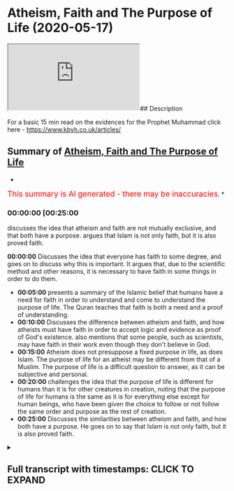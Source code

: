# Atheism, Faith and The Purpose of Life (2020-05-17)

<iframe loading='lazy' src='https://www.youtube.com/embed/t2LHQbQ4L9E'></iframe>## Description

For a basic 15 min read on the evidences for the Prophet Muhammad click here - <https://www.kbyh.co.uk/articles/>

## Summary of [Atheism, Faith and The Purpose of Life](https://www.youtube.com/watch?v=t2LHQbQ4L9E)

*

<span style="color:red; font-size:125%">This summary is AI generated - there may be inaccuracies</span>. [](/)*

### <a onclick="modifyYTiframeseektime('1500')">00:00:00 [00:25:00</a>

 discusses the idea that atheism and faith are not mutually exclusive, and that both have a purpose. argues that Islam is not only faith, but it is also proved faith.

**<a onclick="modifyYTiframeseektime('0')">00:00:00</a>** Discusses the idea that everyone has faith to some degree, and goes on to discuss why this is important. It argues that, due to the scientific method and other reasons, it is necessary to have faith in some things in order to do them.

* **<a onclick="modifyYTiframeseektime('300')">00:05:00</a>**  presents a summary of the Islamic belief that humans have a need for faith in order to understand and come to understand the purpose of life. The Quran teaches that faith is both a need and a proof of understanding.
* **<a onclick="modifyYTiframeseektime('600')">00:10:00</a>** Discusses the difference between atheism and faith, and how atheists must have faith in order to accept logic and evidence as proof of God's existence.  also mentions that some people, such as scientists, may have faith in their work even though they don't believe in God.
* **<a onclick="modifyYTiframeseektime('900')">00:15:00</a>** Atheism does not presuppose a fixed purpose in life, as does Islam. The purpose of life for an atheist may be different from that of a Muslim. The purpose of life is a difficult question to answer, as it can be subjective and personal.
* **<a onclick="modifyYTiframeseektime('1200')">00:20:00</a>** challenges the idea that the purpose of life is different for humans than it is for other creatures in creation, noting that the purpose of life for humans is the same as it is for everything else except for human beings, who have been given the choice to follow or not follow the same order and purpose as the rest of creation.
* **<a onclick="modifyYTiframeseektime('1500')">00:25:00</a>** Discusses the similarities between atheism and faith, and how both have a purpose. He goes on to say that Islam is not only faith, but it is also proved faith.

<details><summary><h2>Full transcript with timestamps: CLICK TO EXPAND</h2></summary>

<a onclick="modifyYTiframeseektime('0)')">0:00:00 cinimala can work him to live over a</a>
<a onclick="modifyYTiframeseektime('1)')">0:00:01 cattle it's good to be back here in</a>
<a onclick="modifyYTiframeseektime('4)')">0:00:04 Canada I was just here two weeks ago saw</a>
<a onclick="modifyYTiframeseektime('7)')">0:00:07 some familiar faces when I was coming in</a>
<a onclick="modifyYTiframeseektime('10)')">0:00:10 and I want to jump straight into the</a>
<a onclick="modifyYTiframeseektime('12)')">0:00:12 topic at hand because it's a very</a>
<a onclick="modifyYTiframeseektime('14)')">0:00:14 important topic and one which strikes at</a>
<a onclick="modifyYTiframeseektime('18)')">0:00:18 the heart of I would say new Orientalist</a>
<a onclick="modifyYTiframeseektime('21)')">0:00:21 discourse which in the West many people</a>
<a onclick="modifyYTiframeseektime('26)')">0:00:26 have been trying to promulgate and it's</a>
<a onclick="modifyYTiframeseektime('28)')">0:00:28 the idea here that first of all is a</a>
<a onclick="modifyYTiframeseektime('31)')">0:00:31 presupposition that Muslims all</a>
<a onclick="modifyYTiframeseektime('35)')">0:00:35 religious people in general have faith</a>
<a onclick="modifyYTiframeseektime('36)')">0:00:36 which is true we do have faith the Quran</a>
<a onclick="modifyYTiframeseektime('40)')">0:00:40 says and Latina women were able invite</a>
<a onclick="modifyYTiframeseektime('42)')">0:00:42 the ones who believe in the unseen so we</a>
<a onclick="modifyYTiframeseektime('44)')">0:00:44 do have faith in the unseen for example</a>
<a onclick="modifyYTiframeseektime('48)')">0:00:48 but something which is not emphasized</a>
<a onclick="modifyYTiframeseektime('52)')">0:00:52 enough in my opinion but which is very</a>
<a onclick="modifyYTiframeseektime('53)')">0:00:53 much known in philosophical traditions</a>
<a onclick="modifyYTiframeseektime('56)')">0:00:56 is that everyone has faith absolutely</a>
<a onclick="modifyYTiframeseektime('59)')">0:00:59 everyone has faith I mean you just need</a>
<a onclick="modifyYTiframeseektime('61)')">0:01:01 to pick up a basic book on philosophy</a>
<a onclick="modifyYTiframeseektime('63)')">0:01:03 like the problems of philosophy by</a>
<a onclick="modifyYTiframeseektime('67)')">0:01:07 Bertrand Russell who was an atheist and</a>
<a onclick="modifyYTiframeseektime('69)')">0:01:09 one of the biggest you know people who</a>
<a onclick="modifyYTiframeseektime('73)')">0:01:13 criticize religious movements to realize</a>
<a onclick="modifyYTiframeseektime('76)')">0:01:16 this point that faith is something which</a>
<a onclick="modifyYTiframeseektime('78)')">0:01:18 can either be true or false it doesn't</a>
<a onclick="modifyYTiframeseektime('80)')">0:01:20 mean that just because you have faith</a>
<a onclick="modifyYTiframeseektime('82)')">0:01:22 that the idea or of having faith is</a>
<a onclick="modifyYTiframeseektime('86)')">0:01:26 tantamount to for example having false</a>
<a onclick="modifyYTiframeseektime('90)')">0:01:30 faith which is which is almost a</a>
<a onclick="modifyYTiframeseektime('92)')">0:01:32 narrative that we are exposed to</a>
<a onclick="modifyYTiframeseektime('93)')">0:01:33 nowadays especially as I say with the</a>
<a onclick="modifyYTiframeseektime('98)')">0:01:38 your new Orientalist liberal kind of new</a>
<a onclick="modifyYTiframeseektime('101)')">0:01:41 atheist mix that we're exposed to every</a>
<a onclick="modifyYTiframeseektime('105)')">0:01:45 every day almost the reality is everyone</a>
<a onclick="modifyYTiframeseektime('107)')">0:01:47 has faith in something even things which</a>
<a onclick="modifyYTiframeseektime('110)')">0:01:50 are quite solid or at least we perceive</a>
<a onclick="modifyYTiframeseektime('113)')">0:01:53 them to be quite solid are actually</a>
<a onclick="modifyYTiframeseektime('117)')">0:01:57 based on axioms and theorems like for</a>
<a onclick="modifyYTiframeseektime('119)')">0:01:59 example mathematics I mean we have a lot</a>
<a onclick="modifyYTiframeseektime('122)')">0:02:02 of faith in mathematics now one could</a>
<a onclick="modifyYTiframeseektime('123)')">0:02:03 argue on mathematics is something which</a>
<a onclick="modifyYTiframeseektime('126)')">0:02:06 can be demonstrated but the reality is</a>
<a onclick="modifyYTiframeseektime('128)')">0:02:08 this is that mathematics has axioms and</a>
<a onclick="modifyYTiframeseektime('132)')">0:02:12 theorem</a>
<a onclick="modifyYTiframeseektime('132)')">0:02:12 and that's well known axioms by</a>
<a onclick="modifyYTiframeseektime('136)')">0:02:16 definition of things which cannot be</a>
<a onclick="modifyYTiframeseektime('138)')">0:02:18 proven that's how you define an axiom a</a>
<a onclick="modifyYTiframeseektime('141)')">0:02:21 theorem can be based on an axiom and an</a>
<a onclick="modifyYTiframeseektime('144)')">0:02:24 axiom is something which is unproven</a>
<a onclick="modifyYTiframeseektime('147)')">0:02:27 therefore in order for us to do</a>
<a onclick="modifyYTiframeseektime('148)')">0:02:28 mathematics we need to have some faith</a>
<a onclick="modifyYTiframeseektime('151)')">0:02:31 in axioms or mathematical axioms now</a>
<a onclick="modifyYTiframeseektime('154)')">0:02:34 that situation is amplified and</a>
<a onclick="modifyYTiframeseektime('158)')">0:02:38 exacerbated with the scientific method</a>
<a onclick="modifyYTiframeseektime('160)')">0:02:40 you have to have faith in science</a>
<a onclick="modifyYTiframeseektime('162)')">0:02:42 especially non observable science and</a>
<a onclick="modifyYTiframeseektime('164)')">0:02:44 especially why I would call historical</a>
<a onclick="modifyYTiframeseektime('166)')">0:02:46 science a theist make it seem as if for</a>
<a onclick="modifyYTiframeseektime('171)')">0:02:51 example this theory of evolution is</a>
<a onclick="modifyYTiframeseektime('173)')">0:02:53 something which is undisputed and</a>
<a onclick="modifyYTiframeseektime('176)')">0:02:56 something which has to be believed in by</a>
<a onclick="modifyYTiframeseektime('179)')">0:02:59 anyone who is intelligent now I would</a>
<a onclick="modifyYTiframeseektime('181)')">0:03:01 say fine you have evidences you have DNA</a>
<a onclick="modifyYTiframeseektime('184)')">0:03:04 you have RNA you have fossil records but</a>
<a onclick="modifyYTiframeseektime('188)')">0:03:08 you also have to do some kind of</a>
<a onclick="modifyYTiframeseektime('189)')">0:03:09 inference and that is something which</a>
<a onclick="modifyYTiframeseektime('193)')">0:03:13 requires faith and there's no doubt</a>
<a onclick="modifyYTiframeseektime('194)')">0:03:14 about that there's zero doubt about that</a>
<a onclick="modifyYTiframeseektime('196)')">0:03:16 what story are you creating from the</a>
<a onclick="modifyYTiframeseektime('199)')">0:03:19 fossils that you have and is that story</a>
<a onclick="modifyYTiframeseektime('202)')">0:03:22 the only story that can be created from</a>
<a onclick="modifyYTiframeseektime('205)')">0:03:25 the fossils that you have for example</a>
<a onclick="modifyYTiframeseektime('208)')">0:03:28 and this is where we need to start</a>
<a onclick="modifyYTiframeseektime('212)')">0:03:32 owning the conversation because nowadays</a>
<a onclick="modifyYTiframeseektime('216)')">0:03:36 we're always put in the back foot you</a>
<a onclick="modifyYTiframeseektime('218)')">0:03:38 Muslims base your life on faith and by</a>
<a onclick="modifyYTiframeseektime('221)')">0:03:41 the way the same thing is being said</a>
<a onclick="modifyYTiframeseektime('223)')">0:03:43 about Christians and we atheists for</a>
<a onclick="modifyYTiframeseektime('225)')">0:03:45 example base our life on the evidence no</a>
<a onclick="modifyYTiframeseektime('229)')">0:03:49 no no this is a caricatured</a>
<a onclick="modifyYTiframeseektime('232)')">0:03:52 understanding and a false understanding</a>
<a onclick="modifyYTiframeseektime('234)')">0:03:54 a philosophically fallacious</a>
<a onclick="modifyYTiframeseektime('237)')">0:03:57 understanding of the reality of the</a>
<a onclick="modifyYTiframeseektime('241)')">0:04:01 placement of faith in the grand scheme</a>
<a onclick="modifyYTiframeseektime('244)')">0:04:04 of things it's not the case that Muslims</a>
<a onclick="modifyYTiframeseektime('247)')">0:04:07 and Christians and Jews are the only</a>
<a onclick="modifyYTiframeseektime('249)')">0:04:09 ones who have faith in fact all of us</a>
<a onclick="modifyYTiframeseektime('251)')">0:04:11 have faith now the real question is what</a>
<a onclick="modifyYTiframeseektime('255)')">0:04:15 do we base or what do we incur our faith</a>
<a onclick="modifyYTiframeseektime('257)')">0:04:17 on that is the question you see now I'm</a>
<a onclick="modifyYTiframeseektime('261)')">0:04:21 not advocating obviously is that we</a>
<a onclick="modifyYTiframeseektime('263)')">0:04:23 should do away with mathematics</a>
<a onclick="modifyYTiframeseektime('264)')">0:04:24 and do away with science we believe in</a>
<a onclick="modifyYTiframeseektime('266)')">0:04:26 mathematics we believe in science we</a>
<a onclick="modifyYTiframeseektime('268)')">0:04:28 believe in rationality we believe in</a>
<a onclick="modifyYTiframeseektime('269)')">0:04:29 logic we take those leaps of faith every</a>
<a onclick="modifyYTiframeseektime('273)')">0:04:33 day but it doesn't stop us from</a>
<a onclick="modifyYTiframeseektime('276)')">0:04:36 realizing that there is a problem is the</a>
<a onclick="modifyYTiframeseektime('278)')">0:04:38 reason for doing that most people act in</a>
<a onclick="modifyYTiframeseektime('281)')">0:04:41 a way which shows certainty even on</a>
<a onclick="modifyYTiframeseektime('285)')">0:04:45 things which on philosophical grounds</a>
<a onclick="modifyYTiframeseektime('287)')">0:04:47 could be criticized or scrutinized and</a>
<a onclick="modifyYTiframeseektime('292)')">0:04:52 the reason why is because simply the the</a>
<a onclick="modifyYTiframeseektime('296)')">0:04:56 way of evidence when presented can be</a>
<a onclick="modifyYTiframeseektime('301)')">0:05:01 accepted can be accepted so the point is</a>
<a onclick="modifyYTiframeseektime('305)')">0:05:05 on a philosophical level</a>
<a onclick="modifyYTiframeseektime('307)')">0:05:07 everyone has faith this is the kind of</a>
<a onclick="modifyYTiframeseektime('309)')">0:05:09 conclusion of the first part of this so</a>
<a onclick="modifyYTiframeseektime('311)')">0:05:11 everyone has some kind of faith</a>
<a onclick="modifyYTiframeseektime('313)')">0:05:13 somewhere now the question is now this</a>
<a onclick="modifyYTiframeseektime('316)')">0:05:16 is the question we need to assess for</a>
<a onclick="modifyYTiframeseektime('318)')">0:05:18 ourselves and also get the wider society</a>
<a onclick="modifyYTiframeseektime('322)')">0:05:22 to kind of assess as well is what kind</a>
<a onclick="modifyYTiframeseektime('326)')">0:05:26 of faith is acceptable faith and what</a>
<a onclick="modifyYTiframeseektime('329)')">0:05:29 kind of faith is unacceptable faith now</a>
<a onclick="modifyYTiframeseektime('332)')">0:05:32 the Quran answers our question and it</a>
<a onclick="modifyYTiframeseektime('334)')">0:05:34 does so in a beautiful way and it</a>
<a onclick="modifyYTiframeseektime('337)')">0:05:37 actually does so emit more than one way</a>
<a onclick="modifyYTiframeseektime('339)')">0:05:39 so I'm going to recite some verses from</a>
<a onclick="modifyYTiframeseektime('341)')">0:05:41 the Quran translate those verses and</a>
<a onclick="modifyYTiframeseektime('344)')">0:05:44 explain what I what why these verses are</a>
<a onclick="modifyYTiframeseektime('348)')">0:05:48 relevant to this discussion so Allah</a>
<a onclick="modifyYTiframeseektime('351)')">0:05:51 Subhanahu WA Ta'ala he says as soon as</a>
<a onclick="modifyYTiframeseektime('353)')">0:05:53 we move we don't the end of chapter 23</a>
<a onclick="modifyYTiframeseektime('355)')">0:05:55 and verses 115 onwards he says by the</a>
<a onclick="modifyYTiframeseektime('360)')">0:06:00 older we learn him initiate on your</a>
<a onclick="modifyYTiframeseektime('362)')">0:06:02 origin holophonor Kumar chameleon Allah</a>
<a onclick="modifyYTiframeseektime('372)')">0:06:12 - Oh John Oh John Allen ha ha</a>
<a onclick="modifyYTiframeseektime('380)')">0:06:20 in in Ramallah ocean Kareem let's take</a>
<a onclick="modifyYTiframeseektime('386)')">0:06:26 this part and think about it</a>
<a onclick="modifyYTiframeseektime('390)')">0:06:30 Allah says do we think or does human</a>
<a onclick="modifyYTiframeseektime('396)')">0:06:36 being think or have they thought that</a>
<a onclick="modifyYTiframeseektime('398)')">0:06:38 they were created a bathin purposeless</a>
<a onclick="modifyYTiframeseektime('402)')">0:06:42 and that they will not come to us and</a>
<a onclick="modifyYTiframeseektime('405)')">0:06:45 return to us but I'll allahu medical hub</a>
<a onclick="modifyYTiframeseektime('408)')">0:06:48 glory be to allah the Malik who is the</a>
<a onclick="modifyYTiframeseektime('412)')">0:06:52 king al Haq who is the truth la ilaha</a>
<a onclick="modifyYTiframeseektime('415)')">0:06:55 illah who there is no God worthy of</a>
<a onclick="modifyYTiframeseektime('417)')">0:06:57 worship except for him Abelard kareem</a>
<a onclick="modifyYTiframeseektime('420)')">0:07:00 the one who is the lord of the generous</a>
<a onclick="modifyYTiframeseektime('425)')">0:07:05 throne well may Allah heal and for all</a>
<a onclick="modifyYTiframeseektime('431)')">0:07:11 airborne Ella who will be so in Rob be</a>
<a onclick="modifyYTiframeseektime('438)')">0:07:18 in now hopefully honk if you walk will</a>
<a onclick="modifyYTiframeseektime('446)')">0:07:26 not be on fear war hammer and a foreign</a>
<a onclick="modifyYTiframeseektime('449)')">0:07:29 war he mean Allah says then and who was</a>
<a onclick="modifyYTiframeseektime('453)')">0:07:33 it</a>
<a onclick="modifyYTiframeseektime('454)')">0:07:34 offering it someone for a correct me I</a>
<a onclick="modifyYTiframeseektime('457)')">0:07:37 might be wrong here the point is Allah</a>
<a onclick="modifyYTiframeseektime('459)')">0:07:39 subhana WA Ta'ala says well may yet alma</a>
<a onclick="modifyYTiframeseektime('463)')">0:07:43 allahi allah and f4 a lab aloha lob this</a>
<a onclick="modifyYTiframeseektime('466)')">0:07:46 is very important and this is very</a>
<a onclick="modifyYTiframeseektime('468)')">0:07:48 powerful because this goes to the</a>
<a onclick="modifyYTiframeseektime('470)')">0:07:50 question of proof ok</a>
<a onclick="modifyYTiframeseektime('472)')">0:07:52 and by the way this shows you that Islam</a>
<a onclick="modifyYTiframeseektime('474)')">0:07:54 yes it's a religion of faith but it's</a>
<a onclick="modifyYTiframeseektime('476)')">0:07:56 also a religion of proof</a>
<a onclick="modifyYTiframeseektime('478)')">0:07:58 just like mathematics in many ways is a</a>
<a onclick="modifyYTiframeseektime('483)')">0:08:03 field of knowledge which is concerned</a>
<a onclick="modifyYTiframeseektime('485)')">0:08:05 with truth at the same time you didn't</a>
<a onclick="modifyYTiframeseektime('488)')">0:08:08 have to have faithful maths listen to</a>
<a onclick="modifyYTiframeseektime('491)')">0:08:11 this he says Romania down my allahi</a>
<a onclick="modifyYTiframeseektime('494)')">0:08:14 allah in the quran whoever calls with</a>
<a onclick="modifyYTiframeseektime('497)')">0:08:17 Allah another God LeBaron Allah will be</a>
<a onclick="modifyYTiframeseektime('503)')">0:08:23 that he has no proof for this is very</a>
<a onclick="modifyYTiframeseektime('506)')">0:08:26 important for in a mahasabha wine</a>
<a onclick="modifyYTiframeseektime('509)')">0:08:29 therapy so his his AB or his reckoning</a>
<a onclick="modifyYTiframeseektime('512)')">0:08:32 will be with his rule</a>
<a onclick="modifyYTiframeseektime('514)')">0:08:34 in the whole area of LaHood careful on</a>
<a onclick="modifyYTiframeseektime('516)')">0:08:36 that certainly they're careful on that</a>
<a onclick="modifyYTiframeseektime('519)')">0:08:39 disbelievers in regards to this will not</a>
<a onclick="modifyYTiframeseektime('522)')">0:08:42 be successful now this is a very</a>
<a onclick="modifyYTiframeseektime('526)')">0:08:46 hard-hitting and powerful area and I</a>
<a onclick="modifyYTiframeseektime('528)')">0:08:48 want to explain why allah subhanhu wa</a>
<a onclick="modifyYTiframeseektime('531)')">0:08:51 tada he says and the key the share head</a>
<a onclick="modifyYTiframeseektime('535)')">0:08:55 here or the key point to underline is</a>
<a onclick="modifyYTiframeseektime('537)')">0:08:57 whoever worships besides Allah a God</a>
<a onclick="modifyYTiframeseektime('541)')">0:09:01 where there's no proof for the point is</a>
<a onclick="modifyYTiframeseektime('545)')">0:09:05 this is that proof is required in order</a>
<a onclick="modifyYTiframeseektime('550)')">0:09:10 for us to come to faith and proof is</a>
<a onclick="modifyYTiframeseektime('554)')">0:09:14 required for other people to call us to</a>
<a onclick="modifyYTiframeseektime('557)')">0:09:17 their respective faiths and that's why</a>
<a onclick="modifyYTiframeseektime('559)')">0:09:19 the Quran says what a cool head to</a>
<a onclick="modifyYTiframeseektime('560)')">0:09:20 burhanakum in Quinton's are the pin</a>
<a onclick="modifyYTiframeseektime('562)')">0:09:22 bring your evidence if you are truthful</a>
<a onclick="modifyYTiframeseektime('564)')">0:09:24 truth and evidence is at the heart of</a>
<a onclick="modifyYTiframeseektime('567)')">0:09:27 Islamic inquiry and that's why in the</a>
<a onclick="modifyYTiframeseektime('570)')">0:09:30 same surah allah subhanaw taala him it</a>
<a onclick="modifyYTiframeseektime('573)')">0:09:33 gives a logical argument for why God is</a>
<a onclick="modifyYTiframeseektime('575)')">0:09:35 one this is very powerful and well like</a>
<a onclick="modifyYTiframeseektime('577)')">0:09:37 I've done a lot of research on this</a>
<a onclick="modifyYTiframeseektime('579)')">0:09:39 matter this is the best argument for why</a>
<a onclick="modifyYTiframeseektime('581)')">0:09:41 God is one a lots of analysis by the all</a>
<a onclick="modifyYTiframeseektime('584)')">0:09:44 the blemishes regime Gunilla</a>
<a onclick="modifyYTiframeseektime('594)')">0:09:54 is in Allah</a>
<a onclick="modifyYTiframeseektime('600)')">0:10:00 ba-ba-ba-ba-bom so vahana law he am</a>
<a onclick="modifyYTiframeseektime('604)')">0:10:04 elseif hoon al-amin ye be was share data</a>
<a onclick="modifyYTiframeseektime('610)')">0:10:10 Fattah usually kun Allah says Allah has</a>
<a onclick="modifyYTiframeseektime('615)')">0:10:15 not taken a son and he hasn't taken</a>
<a onclick="modifyYTiframeseektime('619)')">0:10:19 another God besides him as a God why</a>
<a onclick="modifyYTiframeseektime('622)')">0:10:22 even let they have a cool Louella him be</a>
<a onclick="modifyYTiframeseektime('625)')">0:10:25 Mahalo each of if that was the case if</a>
<a onclick="modifyYTiframeseektime('627)')">0:10:27 there was more than one ultimate creator</a>
<a onclick="modifyYTiframeseektime('630)')">0:10:30 each of those creators would have taken</a>
<a onclick="modifyYTiframeseektime('633)')">0:10:33 that was she created in other words if</a>
<a onclick="modifyYTiframeseektime('637)')">0:10:37 you have if the definition of God is</a>
<a onclick="modifyYTiframeseektime('639)')">0:10:39 that he's the ultimate creator and there</a>
<a onclick="modifyYTiframeseektime('641)')">0:10:41 was more than one such ultimate creator</a>
<a onclick="modifyYTiframeseektime('642)')">0:10:42 then there would be what you would call</a>
<a onclick="modifyYTiframeseektime('645)')">0:10:45 ten a Tsar</a>
<a onclick="modifyYTiframeseektime('646)')">0:10:46 there would be a conflict in regards to</a>
<a onclick="modifyYTiframeseektime('648)')">0:10:48 the to the things are in creation who</a>
<a onclick="modifyYTiframeseektime('651)')">0:10:51 owns the Dominion would be the question</a>
<a onclick="modifyYTiframeseektime('653)')">0:10:53 and the answer would not have one clear</a>
<a onclick="modifyYTiframeseektime('656)')">0:10:56 answer</a>
<a onclick="modifyYTiframeseektime('656)')">0:10:56 there'd be Oh many different entities do</a>
<a onclick="modifyYTiframeseektime('659)')">0:10:59 well in that case there is no one true</a>
<a onclick="modifyYTiframeseektime('663)')">0:11:03 [Music]</a>
<a onclick="modifyYTiframeseektime('664)')">0:11:04 Oh creator there's no one ultimate</a>
<a onclick="modifyYTiframeseektime('667)')">0:11:07 creator but the definition of God has to</a>
<a onclick="modifyYTiframeseektime('669)')">0:11:09 be that there is an ultimate creator but</a>
<a onclick="modifyYTiframeseektime('671)')">0:11:11 you can't have two ultimate creators</a>
<a onclick="modifyYTiframeseektime('673)')">0:11:13 because you have two ultimate creators</a>
<a onclick="modifyYTiframeseektime('674)')">0:11:14 la la ba Malabar then each of those</a>
<a onclick="modifyYTiframeseektime('678)')">0:11:18 ultimate creators would have to try to</a>
<a onclick="modifyYTiframeseektime('681)')">0:11:21 outstrip one another for power you can't</a>
<a onclick="modifyYTiframeseektime('687)')">0:11:27 have more than one ultimate creator and</a>
<a onclick="modifyYTiframeseektime('688)')">0:11:28 you can't have more than one ultimate</a>
<a onclick="modifyYTiframeseektime('690)')">0:11:30 power because by definition that would</a>
<a onclick="modifyYTiframeseektime('692)')">0:11:32 contradict the fact that you have one</a>
<a onclick="modifyYTiframeseektime('694)')">0:11:34 all-powerful one all able and one or</a>
<a onclick="modifyYTiframeseektime('699)')">0:11:39 willful creator let me give you an</a>
<a onclick="modifyYTiframeseektime('701)')">0:11:41 example for example let's choose an easy</a>
<a onclick="modifyYTiframeseektime('705)')">0:11:45 example someone driving a car right if</a>
<a onclick="modifyYTiframeseektime('708)')">0:11:48 you had two steering wheels and both</a>
<a onclick="modifyYTiframeseektime('711)')">0:11:51 drivers had different wheels the the car</a>
<a onclick="modifyYTiframeseektime('716)')">0:11:56 would not be going in one specific</a>
<a onclick="modifyYTiframeseektime('717)')">0:11:57 direction it would be it would be kind</a>
<a onclick="modifyYTiframeseektime('721)')">0:12:01 of stagnant from that perspective the</a>
<a onclick="modifyYTiframeseektime('723)')">0:12:03 car could not drive properly and in the</a>
<a onclick="modifyYTiframeseektime('725)')">0:12:05 same way if there was two steers of the</a>
<a onclick="modifyYTiframeseektime('729)')">0:12:09 Dominion or organizers of the Dominion</a>
<a onclick="modifyYTiframeseektime('732)')">0:12:12 from a teleological perspective then we</a>
<a onclick="modifyYTiframeseektime('734)')">0:12:14 would not have organization and that's</a>
<a onclick="modifyYTiframeseektime('738)')">0:12:18 why the Quran says the offensive attack</a>
<a onclick="modifyYTiframeseektime('740)')">0:12:20 the heavens on earth would have been</a>
<a onclick="modifyYTiframeseektime('742)')">0:12:22 destroyed therefore we can proof we can</a>
<a onclick="modifyYTiframeseektime('744)')">0:12:24 prove not only that God exists through</a>
<a onclick="modifyYTiframeseektime('747)')">0:12:27 logical argumentation but we can prove</a>
<a onclick="modifyYTiframeseektime('750)')">0:12:30 that he's won the Quran says I'm holding</a>
<a onclick="modifyYTiframeseektime('754)')">0:12:34 home in a very shame and who will follow</a>
<a onclick="modifyYTiframeseektime('756)')">0:12:36 kun I'm haiku similar to a lot ballet</a>
<a onclick="modifyYTiframeseektime('758)')">0:12:38 appeared on where they created from</a>
<a onclick="modifyYTiframeseektime('759)')">0:12:39 nothing</a>
<a onclick="modifyYTiframeseektime('760)')">0:12:40 were they the creators of themselves</a>
<a onclick="modifyYTiframeseektime('763)')">0:12:43 giving a logical argument you couldn't</a>
<a onclick="modifyYTiframeseektime('766)')">0:12:46 have been here and not here at the same</a>
<a onclick="modifyYTiframeseektime('767)')">0:12:47 time as Hamza sources says</a>
<a onclick="modifyYTiframeseektime('772)')">0:12:52 Hamza sources the CEO of IRA says it's</a>
<a onclick="modifyYTiframeseektime('776)')">0:12:56 like a mother giving birth to herself</a>
<a onclick="modifyYTiframeseektime('778)')">0:12:58 how can a mother give birth to herself</a>
<a onclick="modifyYTiframeseektime('780)')">0:13:00 it's like you know how how can you how</a>
<a onclick="modifyYTiframeseektime('782)')">0:13:02 could the universe create itself that's</a>
<a onclick="modifyYTiframeseektime('785)')">0:13:05 the non option what's the other option</a>
<a onclick="modifyYTiframeseektime('786)')">0:13:06 that the universe came from nothing</a>
<a onclick="modifyYTiframeseektime('788)')">0:13:08 that's a non option because it's</a>
<a onclick="modifyYTiframeseektime('790)')">0:13:10 illogical it's not acceptable therefore</a>
<a onclick="modifyYTiframeseektime('793)')">0:13:13 there must have been some creator so we</a>
<a onclick="modifyYTiframeseektime('796)')">0:13:16 can prove God exists we can prove that</a>
<a onclick="modifyYTiframeseektime('798)')">0:13:18 God is one our faith is based on proof</a>
<a onclick="modifyYTiframeseektime('803)')">0:13:23 an atheist can't do anything all day</a>
<a onclick="modifyYTiframeseektime('806)')">0:13:26 this can say and this is called negative</a>
<a onclick="modifyYTiframeseektime('808)')">0:13:28 atheism you just say look I'm not</a>
<a onclick="modifyYTiframeseektime('811)')">0:13:31 satisfied with the evidences why not</a>
<a onclick="modifyYTiframeseektime('814)')">0:13:34 well because it requires a leap leap of</a>
<a onclick="modifyYTiframeseektime('817)')">0:13:37 faith well so does mathematics and so</a>
<a onclick="modifyYTiframeseektime('819)')">0:13:39 the science and so does all these all</a>
<a onclick="modifyYTiframeseektime('820)')">0:13:40 these other things right so why have you</a>
<a onclick="modifyYTiframeseektime('822)')">0:13:42 accepted those leaps of faith and not</a>
<a onclick="modifyYTiframeseektime('824)')">0:13:44 this one both of them are based on some</a>
<a onclick="modifyYTiframeseektime('826)')">0:13:46 kind of deduction right an inference at</a>
<a onclick="modifyYTiframeseektime('830)')">0:13:50 the end of the day when you're operating</a>
<a onclick="modifyYTiframeseektime('832)')">0:13:52 on a daily basis you're basing your life</a>
<a onclick="modifyYTiframeseektime('835)')">0:13:55 on inference making it's called</a>
<a onclick="modifyYTiframeseektime('837)')">0:13:57 inference to the best explanation so</a>
<a onclick="modifyYTiframeseektime('839)')">0:13:59 you're coming home if I put a dog if I</a>
<a onclick="modifyYTiframeseektime('841)')">0:14:01 put food if you have a dog at home and I</a>
<a onclick="modifyYTiframeseektime('843)')">0:14:03 put you know food in the dog bowl I come</a>
<a onclick="modifyYTiframeseektime('849)')">0:14:09 back and the dog bowl is empty the</a>
<a onclick="modifyYTiframeseektime('853)')">0:14:13 inference to the best explanation for me</a>
<a onclick="modifyYTiframeseektime('854)')">0:14:14 will be the dog ate the food right not</a>
<a onclick="modifyYTiframeseektime('860)')">0:14:20 my wife ate the food or my dad ate the</a>
<a onclick="modifyYTiframeseektime('861)')">0:14:21 food you know and this is a basic thing</a>
<a onclick="modifyYTiframeseektime('863)')">0:14:23 but I could be an ultra skeptic on this</a>
<a onclick="modifyYTiframeseektime('865)')">0:14:25 point and say hold on now is it</a>
<a onclick="modifyYTiframeseektime('868)')">0:14:28 conceivable that my mom ate the food yes</a>
<a onclick="modifyYTiframeseektime('871)')">0:14:31 it could be because you know she could</a>
<a onclick="modifyYTiframeseektime('873)')">0:14:33 or could it be this but the thing is we</a>
<a onclick="modifyYTiframeseektime('876)')">0:14:36 make those inferences on a daily basis</a>
<a onclick="modifyYTiframeseektime('878)')">0:14:38 now those inferences are not buying</a>
<a onclick="modifyYTiframeseektime('880)')">0:14:40 plaid inferences I mean they're subject</a>
<a onclick="modifyYTiframeseektime('884)')">0:14:44 to criticism and if you wanted to be</a>
<a onclick="modifyYTiframeseektime('885)')">0:14:45 hyper skeptical about them we could be</a>
<a onclick="modifyYTiframeseektime('888)')">0:14:48 the point is this is that number one yes</a>
<a onclick="modifyYTiframeseektime('892)')">0:14:52 we do have faith and we admit that we</a>
<a onclick="modifyYTiframeseektime('894)')">0:14:54 have faith and it's sophisticated</a>
<a onclick="modifyYTiframeseektime('896)')">0:14:56 philosopher atheists we'll have to admit</a>
<a onclick="modifyYTiframeseektime('898)')">0:14:58 that he has faith as well the lack</a>
<a onclick="modifyYTiframeseektime('900)')">0:15:00 thereof with God by faith and other</a>
<a onclick="modifyYTiframeseektime('903)')">0:15:03 things in his existence which you can't</a>
<a onclick="modifyYTiframeseektime('906)')">0:15:06 prove demonstratively by the way you</a>
<a onclick="modifyYTiframeseektime('908)')">0:15:08 can't prove your own existence</a>
<a onclick="modifyYTiframeseektime('909)')">0:15:09 it's impossible cuz its first person you</a>
<a onclick="modifyYTiframeseektime('911)')">0:15:11 can't really prove it it's very</a>
<a onclick="modifyYTiframeseektime('912)')">0:15:12 difficult to prove the best we've got in</a>
<a onclick="modifyYTiframeseektime('915)')">0:15:15 philosophies I think therefore I am</a>
<a onclick="modifyYTiframeseektime('916)')">0:15:16 which is the cachito which has been</a>
<a onclick="modifyYTiframeseektime('918)')">0:15:18 actually attacked by Nietzsche that's a</a>
<a onclick="modifyYTiframeseektime('920)')">0:15:20 different thing by the way but the point</a>
<a onclick="modifyYTiframeseektime('921)')">0:15:21 is even that can be attacked your own</a>
<a onclick="modifyYTiframeseektime('923)')">0:15:23 existence can be a tackler you have</a>
<a onclick="modifyYTiframeseektime('925)')">0:15:25 faith in your own existence because you</a>
<a onclick="modifyYTiframeseektime('927)')">0:15:27 experience your own existence and so</a>
<a onclick="modifyYTiframeseektime('929)')">0:15:29 from that perspective</a>
<a onclick="modifyYTiframeseektime('930)')">0:15:30 anything can be doubted well not</a>
<a onclick="modifyYTiframeseektime('932)')">0:15:32 everything should be and this is the key</a>
<a onclick="modifyYTiframeseektime('934)')">0:15:34 principle the key principle is that</a>
<a onclick="modifyYTiframeseektime('937)')">0:15:37 anything can be doubted but that not</a>
<a onclick="modifyYTiframeseektime('940)')">0:15:40 everything should be doubted and if you</a>
<a onclick="modifyYTiframeseektime('943)')">0:15:43 employ the hyper skeptical approach to</a>
<a onclick="modifyYTiframeseektime('946)')">0:15:46 all of these other things that you do in</a>
<a onclick="modifyYTiframeseektime('948)')">0:15:48 life which I can definitely from a</a>
<a onclick="modifyYTiframeseektime('950)')">0:15:50 philosophical perspective cast aspersion</a>
<a onclick="modifyYTiframeseektime('952)')">0:15:52 on then in that case it's not much to be</a>
<a onclick="modifyYTiframeseektime('956)')">0:15:56 said about religion that's different</a>
<a onclick="modifyYTiframeseektime('959)')">0:15:59 from those things that you do on a daily</a>
<a onclick="modifyYTiframeseektime('961)')">0:16:01 basis because when you say it's Islam or</a>
<a onclick="modifyYTiframeseektime('965)')">0:16:05 Christianity wherever maybe your</a>
<a onclick="modifyYTiframeseektime('967)')">0:16:07 Christianity has been disproven by that</a>
<a onclick="modifyYTiframeseektime('969)')">0:16:09 verse by the way because we said</a>
<a onclick="modifyYTiframeseektime('970)')">0:16:10 Christianity but trinitarianism it's</a>
<a onclick="modifyYTiframeseektime('973)')">0:16:13 problematic because they do actually</a>
<a onclick="modifyYTiframeseektime('974)')">0:16:14 postulate that you have three</a>
<a onclick="modifyYTiframeseektime('975)')">0:16:15 all-powerful which is impossible and one</a>
<a onclick="modifyYTiframeseektime('977)')">0:16:17 at the same time but having said that if</a>
<a onclick="modifyYTiframeseektime('979)')">0:16:19 you say and this is the discourse we're</a>
<a onclick="modifyYTiframeseektime('984)')">0:16:24 hearing you require a leap of faith in</a>
<a onclick="modifyYTiframeseektime('986)')">0:16:26 order to be a believer and therefore</a>
<a onclick="modifyYTiframeseektime('989)')">0:16:29 it's not as it's not as appropriate it's</a>
<a onclick="modifyYTiframeseektime('993)')">0:16:33 not as it's not as scientific whatever</a>
<a onclick="modifyYTiframeseektime('997)')">0:16:37 maybe it's not as rational vote for me</a>
<a onclick="modifyYTiframeseektime('1000)')">0:16:40 to be a religious person as it is for</a>
<a onclick="modifyYTiframeseektime('1002)')">0:16:42 example to be a secularist or an atheist</a>
<a onclick="modifyYTiframeseektime('1008)')">0:16:48 right so if that is if that is what is</a>
<a onclick="modifyYTiframeseektime('1011)')">0:16:51 being said then in that case one is</a>
<a onclick="modifyYTiframeseektime('1015)')">0:16:55 being disingenuous with themselves I'm</a>
<a onclick="modifyYTiframeseektime('1018)')">0:16:58 ok good this I should say good one but</a>
<a onclick="modifyYTiframeseektime('1023)')">0:17:03 you know the point is that so now this</a>
<a onclick="modifyYTiframeseektime('1025)')">0:17:05 now one the problems with talking about</a>
<a onclick="modifyYTiframeseektime('1029)')">0:17:09 faith and doubt as if it's an exclusive</a>
<a onclick="modifyYTiframeseektime('1031)')">0:17:11 Enterprise of religion then we talked</a>
<a onclick="modifyYTiframeseektime('1033)')">0:17:13 about how actually faith and face</a>
<a onclick="modifyYTiframeseektime('1037)')">0:17:17 and certainty or faith and proof are not</a>
<a onclick="modifyYTiframeseektime('1042)')">0:17:22 are not jewel isms or dichotomous in</a>
<a onclick="modifyYTiframeseektime('1045)')">0:17:25 other words they're not two separate</a>
<a onclick="modifyYTiframeseektime('1047)')">0:17:27 things which cannot be reconciled they</a>
<a onclick="modifyYTiframeseektime('1049)')">0:17:29 can be contradictory they don't have to</a>
<a onclick="modifyYTiframeseektime('1051)')">0:17:31 necessarily be contradictory they're not</a>
<a onclick="modifyYTiframeseektime('1053)')">0:17:33 contradictions in terms now the third</a>
<a onclick="modifyYTiframeseektime('1055)')">0:17:35 thing is the import important questions</a>
<a onclick="modifyYTiframeseektime('1058)')">0:17:38 which relate to existence and I'm going</a>
<a onclick="modifyYTiframeseektime('1060)')">0:17:40 to finish with this because I know that</a>
<a onclick="modifyYTiframeseektime('1061)')">0:17:41 the time is running short and this is</a>
<a onclick="modifyYTiframeseektime('1064)')">0:17:44 very important</a>
<a onclick="modifyYTiframeseektime('1065)')">0:17:45 now the all-important questions which</a>
<a onclick="modifyYTiframeseektime('1067)')">0:17:47 relate to existence now the question is</a>
<a onclick="modifyYTiframeseektime('1071)')">0:17:51 is there a purpose of life and this is</a>
<a onclick="modifyYTiframeseektime('1074)')">0:17:54 the one of most powerful questions that</a>
<a onclick="modifyYTiframeseektime('1077)')">0:17:57 you can ask it is the most I believe</a>
<a onclick="modifyYTiframeseektime('1080)')">0:18:00 it's the most powerful question that you</a>
<a onclick="modifyYTiframeseektime('1081)')">0:18:01 can ask actually I'm going to talk on</a>
<a onclick="modifyYTiframeseektime('1084)')">0:18:04 this question if the purpose of life</a>
<a onclick="modifyYTiframeseektime('1086)')">0:18:06 someone give too much away here but the</a>
<a onclick="modifyYTiframeseektime('1088)')">0:18:08 point is this the point is when we ask</a>
<a onclick="modifyYTiframeseektime('1090)')">0:18:10 this fundamental ultimate question</a>
<a onclick="modifyYTiframeseektime('1092)')">0:18:12 we're not asking have you got a purpose</a>
<a onclick="modifyYTiframeseektime('1095)')">0:18:15 of life these are two different</a>
<a onclick="modifyYTiframeseektime('1096)')">0:18:16 questions if you say have you got a</a>
<a onclick="modifyYTiframeseektime('1097)')">0:18:17 purpose of life that appeals to a</a>
<a onclick="modifyYTiframeseektime('1099)')">0:18:19 subjective purpose which means this can</a>
<a onclick="modifyYTiframeseektime('1102)')">0:18:22 be subject to individualization</a>
<a onclick="modifyYTiframeseektime('1105)')">0:18:25 personalization so in other words me I</a>
<a onclick="modifyYTiframeseektime('1107)')">0:18:27 have my purpose and you you have your</a>
<a onclick="modifyYTiframeseektime('1108)')">0:18:28 purpose that's why if you go to the</a>
<a onclick="modifyYTiframeseektime('1110)')">0:18:30 streets of Toronto which I have done now</a>
<a onclick="modifyYTiframeseektime('1113)')">0:18:33 many times and actually ask people what</a>
<a onclick="modifyYTiframeseektime('1115)')">0:18:35 the purpose of life is you're likely to</a>
<a onclick="modifyYTiframeseektime('1118)')">0:18:38 find that you have a varied response so</a>
<a onclick="modifyYTiframeseektime('1120)')">0:18:40 for example someone will say to you the</a>
<a onclick="modifyYTiframeseektime('1122)')">0:18:42 purpose of life for me is to be to be in</a>
<a onclick="modifyYTiframeseektime('1126)')">0:18:46 love and to give love for something I</a>
<a onclick="modifyYTiframeseektime('1128)')">0:18:48 ought to make money or to be happy or to</a>
<a onclick="modifyYTiframeseektime('1130)')">0:18:50 spread happiness or to spread peace</a>
<a onclick="modifyYTiframeseektime('1132)')">0:18:52 whatever may be and these are refer to</a>
<a onclick="modifyYTiframeseektime('1136)')">0:18:56 as positive think catalyst purposes of</a>
<a onclick="modifyYTiframeseektime('1139)')">0:18:59 life but you can envisage negative ones</a>
<a onclick="modifyYTiframeseektime('1141)')">0:19:01 as well you can think of someone saying</a>
<a onclick="modifyYTiframeseektime('1142)')">0:19:02 or negative ones being a serial killer</a>
<a onclick="modifyYTiframeseektime('1146)')">0:19:06 being a pedophile or guys now under the</a>
<a onclick="modifyYTiframeseektime('1150)')">0:19:10 overarching point of subjective purpose</a>
<a onclick="modifyYTiframeseektime('1153)')">0:19:13 everyone has an individualized or</a>
<a onclick="modifyYTiframeseektime('1155)')">0:19:15 personalized purpose of life the</a>
<a onclick="modifyYTiframeseektime('1157)')">0:19:17 question is not how you guide purpose of</a>
<a onclick="modifyYTiframeseektime('1159)')">0:19:19 life therefore the question is is there</a>
<a onclick="modifyYTiframeseektime('1161)')">0:19:21 any purpose of life is they</a>
<a onclick="modifyYTiframeseektime('1163)')">0:19:23 fixed purpose is there one fixed purpose</a>
<a onclick="modifyYTiframeseektime('1168)')">0:19:28 or not now an atheist can't actually</a>
<a onclick="modifyYTiframeseektime('1170)')">0:19:30 answer that question meaningfully at all</a>
<a onclick="modifyYTiframeseektime('1171)')">0:19:31 for example because an atheist has no</a>
<a onclick="modifyYTiframeseektime('1174)')">0:19:34 fixed purpose that they can substantiate</a>
<a onclick="modifyYTiframeseektime('1176)')">0:19:36 through any mechanism we as Muslims have</a>
<a onclick="modifyYTiframeseektime('1180)')">0:19:40 a fixed purpose and the Quran is very</a>
<a onclick="modifyYTiframeseektime('1182)')">0:19:42 powerful in this regard a lost parrot</a>
<a onclick="modifyYTiframeseektime('1185)')">0:19:45 ila for example it says in the Quran so</a>
<a onclick="modifyYTiframeseektime('1186)')">0:19:46 to carry says but I will initiate on</a>
<a onclick="modifyYTiframeseektime('1190)')">0:19:50 your origin I have several lives and we</a>
<a onclick="modifyYTiframeseektime('1193)')">0:19:53 today guess who the Rockets with so I</a>
<a onclick="modifyYTiframeseektime('1204)')">0:20:04 can i holla bottoms holy Apophis of</a>
<a onclick="modifyYTiframeseektime('1208)')">0:20:08 fragile amino chain is a Corolla</a>
<a onclick="modifyYTiframeseektime('1216)')">0:20:16 literally can be ordered in Allah</a>
<a onclick="modifyYTiframeseektime('1220)')">0:20:20 he lost paralysis does the human being</a>
<a onclick="modifyYTiframeseektime('1224)')">0:20:24 think that he has been left aimless</a>
<a onclick="modifyYTiframeseektime('1228)')">0:20:28 because think about this Allah is very</a>
<a onclick="modifyYTiframeseektime('1231)')">0:20:31 very very convincing and is the most</a>
<a onclick="modifyYTiframeseektime('1233)')">0:20:33 convincing if you just think about the</a>
<a onclick="modifyYTiframeseektime('1235)')">0:20:35 ayat of Allah Subhanahu WA Thailand and</a>
<a onclick="modifyYTiframeseektime('1237)')">0:20:37 especially in reference to Huck and</a>
<a onclick="modifyYTiframeseektime('1239)')">0:20:39 Barton well like the Quranic arguments I</a>
<a onclick="modifyYTiframeseektime('1242)')">0:20:42 can tell you this from experience and</a>
<a onclick="modifyYTiframeseektime('1243)')">0:20:43 reading tons of books from the</a>
<a onclick="modifyYTiframeseektime('1245)')">0:20:45 Hellenistic period up until the</a>
<a onclick="modifyYTiframeseektime('1247)')">0:20:47 Enlightenment period there is no</a>
<a onclick="modifyYTiframeseektime('1249)')">0:20:49 argument that can be found relating to</a>
<a onclick="modifyYTiframeseektime('1251)')">0:20:51 God's existence and the purpose of life</a>
<a onclick="modifyYTiframeseektime('1253)')">0:20:53 which can supersede the Quranic argument</a>
<a onclick="modifyYTiframeseektime('1255)')">0:20:55 while lying just okay with a critic why</a>
<a onclick="modifyYTiframeseektime('1258)')">0:20:58 an open mind you'll find that it's very</a>
<a onclick="modifyYTiframeseektime('1261)')">0:21:01 powerful Allah says yes that will insane</a>
<a onclick="modifyYTiframeseektime('1265)')">0:21:05 I you Turkish Allah because the human</a>
<a onclick="modifyYTiframeseektime('1267)')">0:21:07 beings think that he can be left aimless</a>
<a onclick="modifyYTiframeseektime('1269)')">0:21:09 Allah meeya could not for many young man</a>
<a onclick="modifyYTiframeseektime('1272)')">0:21:12 was he not a sperm-drop emitted so</a>
<a onclick="modifyYTiframeseektime('1277)')">0:21:17 Makenna Allah cotton for hollow office</a>
<a onclick="modifyYTiframeseektime('1278)')">0:21:18 hour then he became a clot and then he</a>
<a onclick="modifyYTiframeseektime('1281)')">0:21:21 created from that I in the human being</a>
<a onclick="modifyYTiframeseektime('1283)')">0:21:23 and he proportioned that now</a>
<a onclick="modifyYTiframeseektime('1286)')">0:21:26 he Allah is making reference to the</a>
<a onclick="modifyYTiframeseektime('1288)')">0:21:28 Till's meaning to that which Allah did</a>
<a onclick="modifyYTiframeseektime('1291)')">0:21:31 through nature for the use of let's say</a>
<a onclick="modifyYTiframeseektime('1294)')">0:21:34 for instance humankind</a>
<a onclick="modifyYTiframeseektime('1296)')">0:21:36 idea that there was some kind of guided</a>
<a onclick="modifyYTiframeseektime('1299)')">0:21:39 process through nature and I've been</a>
<a onclick="modifyYTiframeseektime('1303)')">0:21:43 thinking about these verses for a very</a>
<a onclick="modifyYTiframeseektime('1305)')">0:21:45 long time</a>
<a onclick="modifyYTiframeseektime('1306)')">0:21:46 Allah equates the guided process that he</a>
<a onclick="modifyYTiframeseektime('1309)')">0:21:49 facilitates through nature with the</a>
<a onclick="modifyYTiframeseektime('1312)')">0:21:52 purpose of human life so in other words</a>
<a onclick="modifyYTiframeseektime('1314)')">0:21:54 the cosmos has been guided through</a>
<a onclick="modifyYTiframeseektime('1317)')">0:21:57 precision through proportionality that a</a>
<a onclick="modifyYTiframeseektime('1321)')">0:22:01 lot of pain or Tyla precisely chose if</a>
<a onclick="modifyYTiframeseektime('1325)')">0:22:05 you like the frequency of the universe</a>
<a onclick="modifyYTiframeseektime('1328)')">0:22:08 how everything should be operating and</a>
<a onclick="modifyYTiframeseektime('1331)')">0:22:11 in a nutshell without going too much</a>
<a onclick="modifyYTiframeseektime('1334)')">0:22:14 details on fine-tuning or whatever Allah</a>
<a onclick="modifyYTiframeseektime('1336)')">0:22:16 basically organized he organized the</a>
<a onclick="modifyYTiframeseektime('1341)')">0:22:21 universe and he organized it in such a</a>
<a onclick="modifyYTiframeseektime('1343)')">0:22:23 way as now we can say these are the laws</a>
<a onclick="modifyYTiframeseektime('1346)')">0:22:26 of for instance physics and just in the</a>
<a onclick="modifyYTiframeseektime('1349)')">0:22:29 same way as that we have laws of nature</a>
<a onclick="modifyYTiframeseektime('1351)')">0:22:31 though we can call the laws of physics</a>
<a onclick="modifyYTiframeseektime('1353)')">0:22:33 if you want as well which are a series</a>
<a onclick="modifyYTiframeseektime('1355)')">0:22:35 of plans that we observe of the</a>
<a onclick="modifyYTiframeseektime('1358)')">0:22:38 cosmological environment in that same</a>
<a onclick="modifyYTiframeseektime('1359)')">0:22:39 way that everything is submitting to the</a>
<a onclick="modifyYTiframeseektime('1363)')">0:22:43 laws the purpose of human life does not</a>
<a onclick="modifyYTiframeseektime('1368)')">0:22:48 differ to not perspective from that</a>
<a onclick="modifyYTiframeseektime('1369)')">0:22:49 Quranic perspective from the purpose of</a>
<a onclick="modifyYTiframeseektime('1372)')">0:22:52 every other thing in creation</a>
<a onclick="modifyYTiframeseektime('1376)')">0:22:56 it doesn't differ so in other words what</a>
<a onclick="modifyYTiframeseektime('1379)')">0:22:59 is the purpose of life for human beings</a>
<a onclick="modifyYTiframeseektime('1380)')">0:23:00 is the same purpose of life for</a>
<a onclick="modifyYTiframeseektime('1383)')">0:23:03 everything other than human everything</a>
<a onclick="modifyYTiframeseektime('1386)')">0:23:06 in the universe everything is submissive</a>
<a onclick="modifyYTiframeseektime('1389)')">0:23:09 to the will or everything is submissive</a>
<a onclick="modifyYTiframeseektime('1392)')">0:23:12 to the laws right and so and that's why</a>
<a onclick="modifyYTiframeseektime('1399)')">0:23:19 a lot of analysis wallow in Tara</a>
<a onclick="modifyYTiframeseektime('1403)')">0:23:23 Hartwell FSA that is similar to albumen</a>
<a onclick="modifyYTiframeseektime('1408)')">0:23:28 Fein ballotine</a>
<a onclick="modifyYTiframeseektime('1415)')">0:23:35 Allah says if the heavens and the earth</a>
<a onclick="modifyYTiframeseektime('1419)')">0:23:39 had been following their desires they</a>
<a onclick="modifyYTiframeseektime('1422)')">0:23:42 help the whole heavens and earth would</a>
<a onclick="modifyYTiframeseektime('1423)')">0:23:43 have been destroyed that we sent them</a>
<a onclick="modifyYTiframeseektime('1426)')">0:23:46 with the truth by let's say now we</a>
<a onclick="modifyYTiframeseektime('1431)')">0:23:51 decree him works or company the other</a>
<a onclick="modifyYTiframeseektime('1436)')">0:23:56 day I was booking the correct Mia get</a>
<a onclick="modifyYTiframeseektime('1438)')">0:23:58 the verse up come on with a father to</a>
<a onclick="modifyYTiframeseektime('1440)')">0:24:00 answer why is it the decree him</a>
<a onclick="modifyYTiframeseektime('1446)')">0:24:06 romantically morazán by letting you know</a>
<a onclick="modifyYTiframeseektime('1449)')">0:24:09 physically Amanda cream on your own</a>
<a onclick="modifyYTiframeseektime('1453)')">0:24:13 the last part thank you so much that yes</a>
<a onclick="modifyYTiframeseektime('1456)')">0:24:16 I challenge this year he came three</a>
<a onclick="modifyYTiframeseektime('1459)')">0:24:19 minutes me the point is this is that a</a>
<a onclick="modifyYTiframeseektime('1461)')">0:24:21 loss of Hannah Hart island</a>
<a onclick="modifyYTiframeseektime('1463)')">0:24:23 yes he is saying that if this is very</a>
<a onclick="modifyYTiframeseektime('1469)')">0:24:29 powerful had the universe and its</a>
<a onclick="modifyYTiframeseektime('1473)')">0:24:33 organization been subject to a chaotic</a>
<a onclick="modifyYTiframeseektime('1476)')">0:24:36 order like the desires of men then there</a>
<a onclick="modifyYTiframeseektime('1479)')">0:24:39 would be no organization of the universe</a>
<a onclick="modifyYTiframeseektime('1481)')">0:24:41 in the same way now the universe has to</a>
<a onclick="modifyYTiframeseektime('1485)')">0:24:45 follow a certain order</a>
<a onclick="modifyYTiframeseektime('1486)')">0:24:46 but now the human being has to follow</a>
<a onclick="modifyYTiframeseektime('1488)')">0:24:48 the same that same order as well the</a>
<a onclick="modifyYTiframeseektime('1490)')">0:24:50 only difference between human beings in</a>
<a onclick="modifyYTiframeseektime('1491)')">0:24:51 Jin on one hand and the rest of creation</a>
<a onclick="modifyYTiframeseektime('1493)')">0:24:53 is that were given the choice but the</a>
<a onclick="modifyYTiframeseektime('1495)')">0:24:55 same thing applies what's the purpose of</a>
<a onclick="modifyYTiframeseektime('1497)')">0:24:57 life the purpose of life for us and</a>
<a onclick="modifyYTiframeseektime('1500)')">0:25:00 Jinna is the same purpose of life as for</a>
<a onclick="modifyYTiframeseektime('1502)')">0:25:02 everything else around us the stars the</a>
<a onclick="modifyYTiframeseektime('1505)')">0:25:05 Milky Way's the universe and so on and</a>
<a onclick="modifyYTiframeseektime('1508)')">0:25:08 so forth which is submissive</a>
<a onclick="modifyYTiframeseektime('1510)')">0:25:10 submissiveness to the law and in this</a>
<a onclick="modifyYTiframeseektime('1512)')">0:25:12 case the law of Allah the law Allah the</a>
<a onclick="modifyYTiframeseektime('1516)')">0:25:16 lawmaker the lawmaker so from this</a>
<a onclick="modifyYTiframeseektime('1519)')">0:25:19 perspective our purpose is not</a>
<a onclick="modifyYTiframeseektime('1521)')">0:25:21 inconsistent or incongruent with the</a>
<a onclick="modifyYTiframeseektime('1524)')">0:25:24 rest of the creation around us our</a>
<a onclick="modifyYTiframeseektime('1526)')">0:25:26 purpose can be in fact actually the</a>
<a onclick="modifyYTiframeseektime('1532)')">0:25:32 question on purpose can be inferred it's</a>
<a onclick="modifyYTiframeseektime('1534)')">0:25:34 a question which is like this we can ask</a>
<a onclick="modifyYTiframeseektime('1537)')">0:25:37 is our purpose any more any less</a>
<a onclick="modifyYTiframeseektime('1539)')">0:25:39 different from the purpose of everything</a>
<a onclick="modifyYTiframeseektime('1542)')">0:25:42 around us by the way the Atheist</a>
<a onclick="modifyYTiframeseektime('1544)')">0:25:44 actually found quite frankly</a>
<a onclick="modifyYTiframeseektime('1546)')">0:25:46 interestingly right the Atheist</a>
<a onclick="modifyYTiframeseektime('1548)')">0:25:48 materialists and the Muslim has the same</a>
<a onclick="modifyYTiframeseektime('1550)')">0:25:50 exact answer to the same question if you</a>
<a onclick="modifyYTiframeseektime('1552)')">0:25:52 think it from that perspective because</a>
<a onclick="modifyYTiframeseektime('1553)')">0:25:53 there</a>
<a onclick="modifyYTiframeseektime('1554)')">0:25:54 see release will say we are carbon</a>
<a onclick="modifyYTiframeseektime('1556)')">0:25:56 everything around us is carbon we're</a>
<a onclick="modifyYTiframeseektime('1558)')">0:25:58 made from atoms everything around is</a>
<a onclick="modifyYTiframeseektime('1559)')">0:25:59 atoms and therefore we're not any</a>
<a onclick="modifyYTiframeseektime('1561)')">0:26:01 different from everything around us</a>
<a onclick="modifyYTiframeseektime('1563)')">0:26:03 right and so anything happens to me the</a>
<a onclick="modifyYTiframeseektime('1566)')">0:26:06 rearrangement of atoms that's there on</a>
<a onclick="modifyYTiframeseektime('1568)')">0:26:08 so we're saying yes we are the same as</a>
<a onclick="modifyYTiframeseektime('1570)')">0:26:10 everything around us and so much as we</a>
<a onclick="modifyYTiframeseektime('1573)')">0:26:13 also agree that there we are the same</a>
<a onclick="modifyYTiframeseektime('1575)')">0:26:15 everything around us but in so much as</a>
<a onclick="modifyYTiframeseektime('1576)')">0:26:16 well as we're both subject to the same</a>
<a onclick="modifyYTiframeseektime('1579)')">0:26:19 rules and regulations well we could</a>
<a onclick="modifyYTiframeseektime('1581)')">0:26:21 decide to subject ourselves to those</a>
<a onclick="modifyYTiframeseektime('1583)')">0:26:23 rules of regulations or not - that's the</a>
<a onclick="modifyYTiframeseektime('1586)')">0:26:26 main point of demarcation between us and</a>
<a onclick="modifyYTiframeseektime('1588)')">0:26:28 the hub or the inanimate Hulk the Quran</a>
<a onclick="modifyYTiframeseektime('1591)')">0:26:31 says that Allah has caused human beings</a>
<a onclick="modifyYTiframeseektime('1593)')">0:26:33 has caused everything around us to be</a>
<a onclick="modifyYTiframeseektime('1597)')">0:26:37 submissive willingly to are now Quran</a>
<a onclick="modifyYTiframeseektime('1600)')">0:26:40 willingly or unwillingly</a>
<a onclick="modifyYTiframeseektime('1602)')">0:26:42 but as for the human being has been</a>
<a onclick="modifyYTiframeseektime('1604)')">0:26:44 given a choice so from every point of</a>
<a onclick="modifyYTiframeseektime('1609)')">0:26:49 tawheed from a logical and rational</a>
<a onclick="modifyYTiframeseektime('1611)')">0:26:51 perspective we can actually prove</a>
<a onclick="modifyYTiframeseektime('1614)')">0:26:54 demonstrate that this makes sense from</a>
<a onclick="modifyYTiframeseektime('1617)')">0:26:57 every perspective it makes sense that</a>
<a onclick="modifyYTiframeseektime('1620)')">0:27:00 God exists because we couldn't come from</a>
<a onclick="modifyYTiframeseektime('1623)')">0:27:03 nothing and the universe and we as</a>
<a onclick="modifyYTiframeseektime('1626)')">0:27:06 individuals couldn't create ourselves it</a>
<a onclick="modifyYTiframeseektime('1629)')">0:27:09 makes sense God is one because they</a>
<a onclick="modifyYTiframeseektime('1630)')">0:27:10 can't be more than one powerful one all</a>
<a onclick="modifyYTiframeseektime('1634)')">0:27:14 ultimate creator otherwise there be</a>
<a onclick="modifyYTiframeseektime('1636)')">0:27:16 conflict between such ultimate credits</a>
<a onclick="modifyYTiframeseektime('1638)')">0:27:18 and such conflict would indicate</a>
<a onclick="modifyYTiframeseektime('1639)')">0:27:19 weakness in at least one of them which</a>
<a onclick="modifyYTiframeseektime('1643)')">0:27:23 means both of them are not the ultimate</a>
<a onclick="modifyYTiframeseektime('1645)')">0:27:25 creators or at least one of them isn't</a>
<a onclick="modifyYTiframeseektime('1646)')">0:27:26 and if one of them isn't than the other</a>
<a onclick="modifyYTiframeseektime('1647)')">0:27:27 one is and therefore is only one so one</a>
<a onclick="modifyYTiframeseektime('1650)')">0:27:30 God the third thing is what is the</a>
<a onclick="modifyYTiframeseektime('1655)')">0:27:35 purpose of life and you have two options</a>
<a onclick="modifyYTiframeseektime('1656)')">0:27:36 there is a purpose and objective fixed</a>
<a onclick="modifyYTiframeseektime('1658)')">0:27:38 anchored purpose there isn't a purpose</a>
<a onclick="modifyYTiframeseektime('1661)')">0:27:41 and we're saying there is a purpose and</a>
<a onclick="modifyYTiframeseektime('1664)')">0:27:44 it does not differ from the purpose of</a>
<a onclick="modifyYTiframeseektime('1665)')">0:27:45 everything else around us considering</a>
<a onclick="modifyYTiframeseektime('1667)')">0:27:47 the fact that there's a rule maker</a>
<a onclick="modifyYTiframeseektime('1669)')">0:27:49 there's a row maker and as a law and the</a>
<a onclick="modifyYTiframeseektime('1671)')">0:27:51 point of</a>
<a onclick="modifyYTiframeseektime('1673)')">0:27:53 human existence is to follow the law and</a>
<a onclick="modifyYTiframeseektime('1675)')">0:27:55 by extension we're submitting ourselves</a>
<a onclick="modifyYTiframeseektime('1677)')">0:27:57 to those those laws and to the lawmaker</a>
<a onclick="modifyYTiframeseektime('1679)')">0:27:59 and therefore the purpose of life is to</a>
<a onclick="modifyYTiframeseektime('1683)')">0:28:03 submit our will to God however doing</a>
<a onclick="modifyYTiframeseektime('1686)')">0:28:06 that there was someone because they will</a>
<a onclick="modifyYTiframeseektime('1689)')">0:28:09 have doubts in x y&z but when you get</a>
<a onclick="modifyYTiframeseektime('1692)')">0:28:12 those foundations solidified in your</a>
<a onclick="modifyYTiframeseektime('1695)')">0:28:15 mind they're really everything else can</a>
<a onclick="modifyYTiframeseektime('1697)')">0:28:17 be quite easy because the truth is if</a>
<a onclick="modifyYTiframeseektime('1700)')">0:28:20 the if the roots are strong usually the</a>
<a onclick="modifyYTiframeseektime('1703)')">0:28:23 tree can be quite healthy right</a>
<a onclick="modifyYTiframeseektime('1705)')">0:28:25 you can't build castles on thin air and</a>
<a onclick="modifyYTiframeseektime('1709)')">0:28:29 so the first thing that if you if you</a>
<a onclick="modifyYTiframeseektime('1712)')">0:28:32 find to answer the question that you're</a>
<a onclick="modifyYTiframeseektime('1714)')">0:28:34 having doubts in the religion of Islam</a>
<a onclick="modifyYTiframeseektime('1716)')">0:28:36 instead of trying to deal with</a>
<a onclick="modifyYTiframeseektime('1718)')">0:28:38 individual things which are sometimes</a>
<a onclick="modifyYTiframeseektime('1720)')">0:28:40 important we have to go to the core to</a>
<a onclick="modifyYTiframeseektime('1722)')">0:28:42 the fundamentals to the foundations and</a>
<a onclick="modifyYTiframeseektime('1724)')">0:28:44 we will find that everything is</a>
<a onclick="modifyYTiframeseektime('1726)')">0:28:46 answerable not only that but everything</a>
<a onclick="modifyYTiframeseektime('1728)')">0:28:48 is logical and more so than everything</a>
<a onclick="modifyYTiframeseektime('1731)')">0:28:51 else that has been presented of options</a>
<a onclick="modifyYTiframeseektime('1733)')">0:28:53 from atheists policies pantheous and</a>
<a onclick="modifyYTiframeseektime('1736)')">0:28:56 every other East and that's why we say</a>
<a onclick="modifyYTiframeseektime('1739)')">0:28:59 Islam is not only faith but a certain</a>
<a onclick="modifyYTiframeseektime('1741)')">0:29:01 faith and there's no contradiction</a>
<a onclick="modifyYTiframeseektime('1742)')">0:29:02 between the two it's not only faith but</a>
<a onclick="modifyYTiframeseektime('1745)')">0:29:05 proved faith and there's no</a>
<a onclick="modifyYTiframeseektime('1746)')">0:29:06 contradiction between the two and with</a>
<a onclick="modifyYTiframeseektime('1749)')">0:29:09 that desire blow higher on Salam aleykum</a>
<a onclick="modifyYTiframeseektime('1751)')">0:29:11 to lie you</a>
</details>
